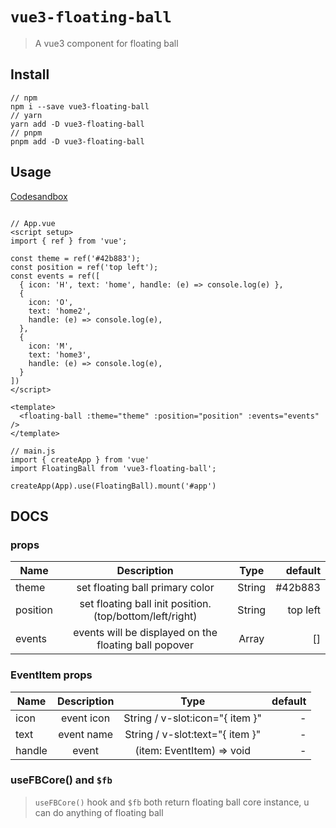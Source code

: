 # `vue3-floating-ball`

> A vue3 component for floating ball

## Install

```
// npm
npm i --save vue3-floating-ball
// yarn
yarn add -D vue3-floating-ball
// pnpm
pnpm add -D vue3-floating-ball
```

## Usage

[Codesandbox](https://codesandbox.io/s/vue3-floatiing-ball-demo-xoyidq?file=/src/App.vue)

```

// App.vue
<script setup>
import { ref } from 'vue';

const theme = ref('#42b883');
const position = ref('top left');
const events = ref([
  { icon: 'H', text: 'home', handle: (e) => console.log(e) },
  {
    icon: 'O',
    text: 'home2',
    handle: (e) => console.log(e),
  },
  {
    icon: 'M',
    text: 'home3',
    handle: (e) => console.log(e),
  }
])
</script>

<template>
  <floating-ball :theme="theme" :position="position" :events="events" />
</template>

// main.js
import { createApp } from 'vue'
import FloatingBall from 'vue3-floating-ball';

createApp(App).use(FloatingBall).mount('#app')
```

## DOCS

### props

| Name     |                       Description                       |       Type       |  default |
| -------- | :-----------------------------------------------------: | :--------------: | -------: |
| theme    |             set floating ball primary color             |      String      |  #42b883 |
| position | set floating ball init position.(top/bottom/left/right) |      String      | top left |
| events   |  events will be displayed on the floating ball popover  | Array<EventItem> |       [] |

### EventItem props

| Name   | Description |              Type               | default |
| ------ | :---------: | :-----------------------------: | ------: |
| icon   | event icon  | String / v-slot:icon="{ item }" |       - |
| text   | event name  | String / v-slot:text="{ item }" |       - |
| handle |    event    |    (item: EventItem) => void    |       - |

### useFBCore() and `$fb`

> `useFBCore()` hook and `$fb` both return floating ball core instance, u can do anything of floating ball
